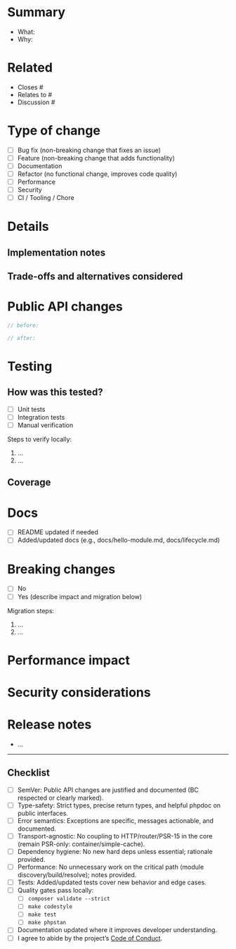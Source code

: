 # Summary
<!-- What does this PR change and why? Keep it concise but informative. -->

- What:
- Why:

# Related
<!-- Link issues, discussions, and context -->
- Closes #
- Relates to #
- Discussion #

# Type of change
<!-- Select one or more that apply -->
- [ ] Bug fix (non-breaking change that fixes an issue)
- [ ] Feature (non-breaking change that adds functionality)
- [ ] Documentation
- [ ] Refactor (no functional change, improves code quality)
- [ ] Performance
- [ ] Security
- [ ] CI / Tooling / Chore

# Details
## Implementation notes
<!-- Key design decisions, notable patterns, and rationale -->

## Trade-offs and alternatives considered
<!-- Summarize options you considered and why this approach was chosen -->

# Public API changes
<!-- Describe any new/changed public APIs with short examples. Note BC impact and SemVer. -->

```php
// before:

// after:
```

# Testing
## How was this tested?
- [ ] Unit tests
- [ ] Integration tests
- [ ] Manual verification

Steps to verify locally:
1. …
2. …

## Coverage
<!-- Mention areas covered by tests and any gaps -->

# Docs
- [ ] README updated if needed
- [ ] Added/updated docs (e.g., docs/hello-module.md, docs/lifecycle.md)

# Breaking changes
- [ ] No
- [ ] Yes (describe impact and migration below)

Migration steps:
1. …
2. …

# Performance impact
<!-- Any measurable impact or reasoning for hot paths (allocations/complexity). Include benchmarks if available. -->

# Security considerations
<!-- Input validation, deserialization, secrets handling, dependency changes, etc. -->

# Release notes
<!-- One-liner or short paragraph for CHANGELOG / release notes -->

- …

---

## Checklist
- [ ] SemVer: Public API changes are justified and documented (BC respected or clearly marked).
- [ ] Type-safety: Strict types, precise return types, and helpful phpdoc on public interfaces.
- [ ] Error semantics: Exceptions are specific, messages actionable, and documented.
- [ ] Transport-agnostic: No coupling to HTTP/router/PSR-15 in the core (remain PSR-only: container/simple-cache).
- [ ] Dependency hygiene: No new hard deps unless essential; rationale provided.
- [ ] Performance: No unnecessary work on the critical path (module discovery/build/resolve); notes provided.
- [ ] Tests: Added/updated tests cover new behavior and edge cases.
- [ ] Quality gates pass locally:
  - [ ] `composer validate --strict`
  - [ ] `make codestyle`
  - [ ] `make test`
  - [ ] `make phpstan`
- [ ] Documentation updated where it improves developer understanding.
- [ ] I agree to abide by the project’s [Code of Conduct](./.github/CODE_OF_CONDUCT.md).

<!-- Thank you for contributing to Power Modules! -->